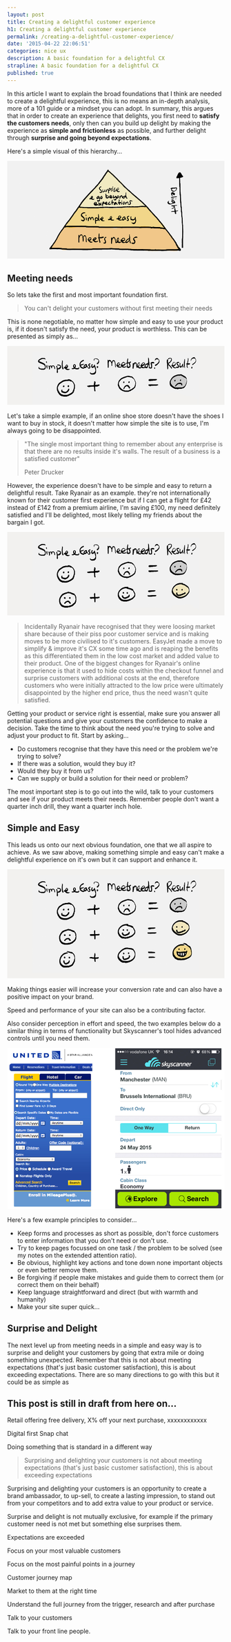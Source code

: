```yaml
---
layout: post
title: Creating a delightful customer experience
h1: Creating a delightful customer experience
permalink: /creating-a-delightful-customer-experience/
date: '2015-04-22 22:06:51'
categories: nice ux
description: A basic foundation for a delightful CX
strapline: A basic foundation for a delightful CX
published: true
---
```


In this article I want to explain the broad foundations that I think are needed to create a delightful experience, this is no means an in-depth analysis, more of a 101 guide or a mindset you can adopt. In summary, this argues that in order to create an experience that delights, you first need to **satisfy the customers needs**, only then can you build up delight by making the experience as **simple and frictionless** as possible, and further delight through **surprise and going beyond expectations**. 

Here's a simple visual of this hierarchy... 


![delightful-ux-xlarge_1000.png](/images/temp-content/delightful-ux-xlarge_1000.png)


## Meeting needs

So lets take the first and most important foundation first.

<blockquote>You can't delight your customers without first meeting their needs</blockquote>

This is none negotiable, no matter how simple and easy to use your product is, if it doesn't satisfy the need, your product is worthless. This can be presented as simply as...

![simple-vs-needs-xlarge-1000.png](/images/temp-content/simple-vs-needs-1-xlarge-1000.png)


Let's take a simple example, if an online shoe store doesn't have the shoes I want to buy in stock, it doesn't matter how simple the site is to use, I'm always going to be disappointed.

<blockquote>"The single most important thing to remember about any enterprise is that there are no results inside it's walls. The result of a business is a satisfied customer" <p>Peter Drucker</p></blockquote>

However, the experience doesn't have to be simple and easy to return a delightful result. Take Ryanair as an example. they're not internationally known for their customer first experience but if I can get a flight for £42 instead of £142 from a premium airline, I'm saving £100, my need definitely satisfied and I'll be delighted, most likely telling my friends about the bargain I got.

![simple-vs-needs-xlarge-1000.png](/images/temp-content/simple-vs-needs-2-xlarge-1000.png)

> Incidentally Ryanair have recognised that they were loosing market share because of their piss poor customer service and is making moves to be more civilised to it's customers. EasyJet made a move to simplify & improve it's CX some time ago and is reaping the benefits as this differentiated them in the low cost market and added value to their product. One of the biggest changes for Ryanair's online experience is that it used to hide costs within the checkout funnel and surprise customers with additional costs at the end, therefore customers who were initially attracted to the low price were ultimately disappointed by the higher end price, thus the need wasn't quite satisfied.

Getting your product or service right is essential, make sure you answer all potential questions and give your customers the confidence to make a decision. Take the time to think about the need you're trying to solve and adjust your product to fit. Start by asking...

* Do customers recognise that they have this need or the problem we're trying to solve?
* If there was a solution, would they buy it?
* Would they buy it from us?
* Can we supply or build a solution for their need or problem?

The most important step is to go out into the wild, talk to your customers and see if your product meets their needs. Remember people don't want a quarter inch drill, they want a quarter inch hole.

## Simple and Easy

This leads us onto our next obvious foundation, one that we all aspire to achieve. As we saw above, making something simple and easy can't make a delightful experience on it's own but it can support and enhance it.

![simple-vs-needs-xlarge-1000.png](/images/temp-content/simple-vs-needs-xlarge-1000.png)

Making things easier will increase your conversion rate and can also have a positive impact on your brand.

Speed and performance of your site can also be a contributing factor.

Also consider perception in effort and speed, the two examples below do a similar thing in terms of functionality but Skyscanner's tool hides advanced controls until you need them.

![UX-perceived-less-effort.jpg](/images/temp-content/UX-perceived-less-effort.jpg)

Here's a few example principles to consider...

* Keep forms and processes as short as possible, don't force customers to enter information that you don't need or don't use.
* Try to keep pages focussed on one task / the problem to be solved (see my notes on the extended attention ratio).
* Be obvious, highlight key actions and tone down none important objects or even better remove them.
* Be forgiving if people make mistakes and guide them to correct them (or correct them on their behalf)
* Keep language straightforward and direct (but with warmth and humanity)
* Make your site super quick...


## Surprise and Delight

The next level up from meeting needs in a simple and easy way is to surprise and delight your customers by going that extra mile or doing something unexpected. Remember that this is not about meeting expectations (that's just basic customer satisfaction), this is about exceeding expectations. There are so many directions to go with this but it could be as simple as 

## This post is still in draft from here on...

Retail
offering free delivery, X% off your next purchase, xxxxxxxxxxxx

Digital first
Snap chat

Doing something that is standard in a different way

<blockquote>Surprising and delighting your customers is not about meeting expectations (that's just basic customer satisfaction), this is about exceeding expectations</blockquote>

Surprising and delighting your customers is an opportunity to create a brand ambassador, to up-sell, to create a lasting impression, to stand out from your competitors and to add extra value to your product or service.

Surprise and delight is not mutually exclusive, for example if the primary customer need is not met but something else surprises them.



Expectations are exceeded

Focus on your most valuable customers

Focus on the most painful points in a journey

Customer journey map

Market to them at the right time

Understand the full journey from the trigger, research and after purchase

Talk to your customers

Talk to your front line people.


